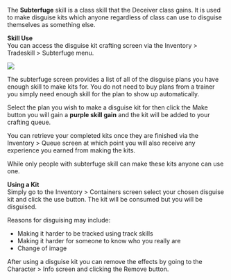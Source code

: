 ---
---
The **Subterfuge** skill is a class skill that the Deceiver class gains. It is used to make disguise kits which anyone regardless of class can use to disguise themselves as something else.

**Skill Use**  
You can access the disguise kit crafting screen via the Inventory > Tradeskill > Subterfuge menu.

[![](https://lohcdn.com/images/t_subterfuge.jpg)](https://lohcdn.com/images/subterfuge.jpg)

The subterfuge screen provides a list of all of the disguise plans you have enough skill to make kits for. You do not need to buy plans from a trainer you simply need enough skill for the plan to show up automatically.

Select the plan you wish to make a disguise kit for then click the Make button you will gain a **purple skill gain** and the kit will be added to your crafting queue.

You can retrieve your completed kits once they are finished via the Inventory > Queue screen at which point you will also receive any experience you earned from making the kits.

While only people with subterfuge skill can make these kits anyone can use one.

**Using a Kit**  
Simply go to the Inventory > Containers screen select your chosen disguise kit and click the use button. The kit will be consumed but you will be disguised.

Reasons for disguising may include:

*   Making it harder to be tracked using track skills
*   Making it harder for someone to know who you really are
*   Change of image

After using a disguise kit you can remove the effects by going to the Character > Info screen and clicking the Remove button.